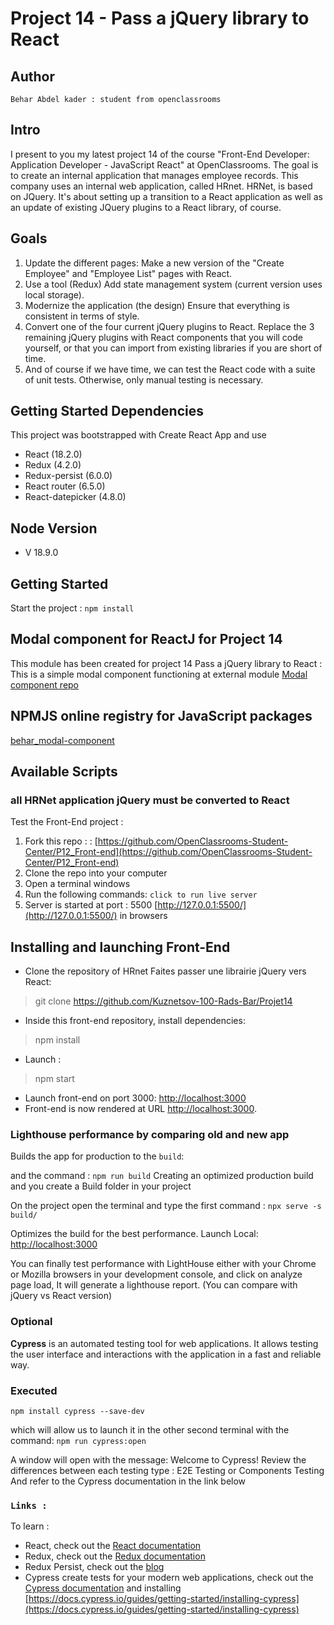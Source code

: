# Project 14 - Pass a jQuery library to React

## Author

`Behar Abdel kader : student from openclassrooms`

## Intro

I present to you my latest project 14 of the course "Front-End Developer: Application Developer - JavaScript React" at OpenClassrooms.
The goal is to create an internal application that manages employee records. This company uses an internal web application, called HRnet.
HRNet, is based on JQuery. It's about setting up a transition to a React application as well as an update of existing JQuery plugins to a React library, of course.

## Goals

1. Update the different pages:
  Make a new version of the "Create Employee" and "Employee List" pages with React.
2. Use a tool (Redux) Add state management system (current version uses local storage).
3. Modernize the application (the design) Ensure that everything is consistent in terms of style.
4. Convert one of the four current jQuery plugins to React. Replace the 3 remaining jQuery plugins with React components that you will code yourself,                       or that you can import from existing libraries if you are short of time.
5. And of course if we have time, we can test the React code with a suite of unit tests. Otherwise, only manual testing is necessary.

## Getting Started Dependencies

This project was bootstrapped with Create React App and use

- React (18.2.0)
- Redux (4.2.0)
- Redux-persist (6.0.0)
- React router (6.5.0)
- React-datepicker (4.8.0)

## Node Version

- V 18.9.0

## Getting Started

Start the project : `npm install`

## Modal component for ReactJ for Project 14

This module has been created for project 14 Pass a jQuery library to React : This is a simple modal component functioning at external module
[Modal component repo](https://github.com/Kuznetsov-100-Rads-Bar/modal-component)

## NPMJS online registry for JavaScript packages

[behar_modal-component](https://www.npmjs.com/package/behar_modal-component?activeTab=readme)

## Available Scripts

### all HRNet application jQuery must be converted to React

Test the Front-End project :

1. Fork this repo : : [https://github.com/OpenClassrooms-Student-Center/P12_Front-end](https://github.com/OpenClassrooms-Student-Center/P12_Front-end)
2. Clone the repo into your computer
3. Open a terminal windows
4. Run the following commands: `click to run live server`
5. Server is started at port : 5500  [http://127.0.0.1:5500/](http://127.0.0.1:5500/) in browsers
  
## Installing and launching Front-End

- Clone the repository of HRnet Faites passer une librairie jQuery vers React:

> git clone <https://github.com/Kuznetsov-100-Rads-Bar/Projet14>

- Inside this front-end repository, install dependencies:

> npm install

- Launch :

> npm start

- Launch front-end on port 3000: [http://localhost:3000](http://localhost:3000)
- Front-end is now rendered at URL <http://localhost:3000>.

### Lighthouse performance by comparing old and new app

Builds the app for production to the `build`:

and the command :
`npm run build`  Creating an optimized production build and you create a Build folder in your project

On the project open the terminal and type the first command :
`npx serve -s build/`

Optimizes the build for the best performance.
Launch Local:    <http://localhost:3000>

You can finally test performance with LightHouse either with your Chrome or Mozilla browsers in your development console, and click on analyze page load, It will generate a lighthouse report. (You can compare with jQuery vs React version)

### Optional

**Cypress** is an automated testing tool for web applications. It allows testing the user interface and interactions with the application in a fast and reliable way.

### Executed

`npm install cypress --save-dev`

which will allow us to launch it in the other second terminal with the command: `npm run cypress:open`

A window will open with the message: Welcome to Cypress!
Review the differences between each testing type : E2E Testing or Components Testing
And refer to the Cypress documentation in the link below

### `Links :`

To learn :

- React, check out the [React documentation](https://reactjs.org/)
- Redux, check out the [Redux documentation](https://redux.js.org/)
- Redux Persist, check out the [blog](https://blog.logrocket.com/persist-state-redux-persist-redux-toolkit-react/)
- Cypress create tests for your modern web applications, check out the [Cypress documentation](https://www.cypress.io/) and installing [https://docs.cypress.io/guides/getting-started/installing-cypress](https://docs.cypress.io/guides/getting-started/installing-cypress)
